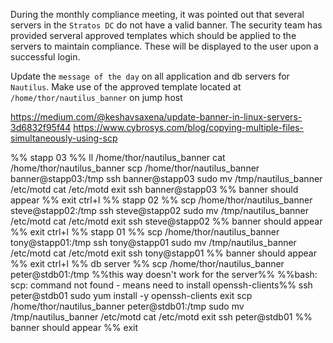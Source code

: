 During the monthly compliance meeting, it was pointed out that several servers in the `Stratos DC` do not have a valid banner. The security team has provided serveral approved templates which should be applied to the servers to maintain compliance. These will be displayed to the user upon a successful login.

Update the `message of the day` on all application and db servers for `Nautilus`. Make use of the approved template located at `/home/thor/nautilus_banner` on jump host

https://medium.com/@keshavsaxena/update-banner-in-linux-servers-3d6832f95f44
https://www.cybrosys.com/blog/copying-multiple-files-simultaneously-using-scp

%% stapp 03 %%
ll /home/thor/nautilus_banner
cat /home/thor/nautilus_banner
scp /home/thor/nautilus_banner banner@stapp03:/tmp
ssh banner@stapp03
sudo mv /tmp/nautilus_banner /etc/motd
cat /etc/motd
exit
ssh banner@stapp03
%% banner should appear %%
exit
ctrl+l
%% stapp 02 %%
scp /home/thor/nautilus_banner steve@stapp02:/tmp
ssh steve@stapp02
sudo mv /tmp/nautilus_banner /etc/motd
cat /etc/motd
exit
ssh steve@stapp02
%% banner should appear %%
exit
ctrl+l
%% stapp 01 %%
scp /home/thor/nautilus_banner tony@stapp01:/tmp
ssh tony@stapp01
sudo mv /tmp/nautilus_banner /etc/motd
cat /etc/motd
exit
ssh tony@stapp01
%% banner should appear %%
exit
ctrl+l
%% db server %%
scp /home/thor/nautilus_banner peter@stdb01:/tmp %%this way doesn't work for the server%%
%%bash: scp: command not found - means need to install openssh-clients%%
ssh peter@stdb01
sudo yum install -y openssh-clients
exit
scp /home/thor/nautilus_banner peter@stdb01:/tmp
sudo mv /tmp/nautilus_banner /etc/motd
cat /etc/motd
exit
ssh peter@stdb01
%% banner should appear %%
exit